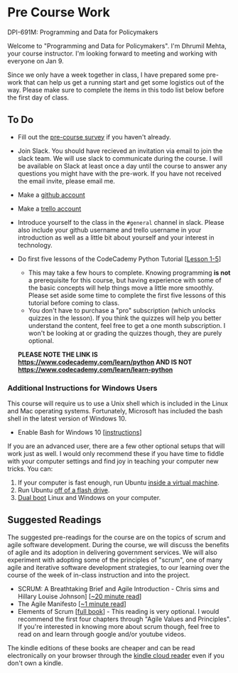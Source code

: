 # Pre Course Work

DPI-691M: Programming and Data for Policymakers

Welcome to "Programming and Data for Policymakers". I'm Dhrumil Mehta, your course instructor. I'm looking forward to meeting and working with everyone on Jan 9.

Since we only have a week together in class, I have prepared some pre-work that can help us get a running start and get some logistics out of the way. Please make sure to complete the items in this todo list below before the first day of class. 


## To Do

* Fill out the [pre-course survey](https://docs.google.com/forms/d/1n1u1kcrMo-KX-W4i28TuLH1YScSlVAeXENLjDASsjPM/edit?usp=drive_web) if you haven't already.
* Join Slack. You should have recieved an invitation via email to join the slack team. We will use slack to communicate during the course. I will be available on Slack at least once a day until the course to answer any questions you might have with the pre-work. If you have not received the email invite, please email me.
* Make a [github account](https://github.com/join)
* Make a [trello account](https://trello.com/invite/hkstech/68e9ac67073bcad9ad75137048ab3b2b)
* Introduce yourself to the class in the `#general` channel in slack. Please also include your github username and trello username in your introduction as well as a little bit about yourself and your interest in technology.
* Do first five lessons of the CodeCademy Python Tutorial [[Lesson 1-5](https://www.codecademy.com/learn/python)]
	- This may take a few hours to complete. Knowing programming **is not** a prerequisite for this course, but having experience with some of the basic concepts will help things move a little more smoothly. Please set aside some time to complete the first five lessons of this tutorial before coming to class.
	- You don't have to purchase a "pro" subscription (which unlocks quizzes in the lesson). If you think the quizzes will help you better understand the content, feel free to get a one month subscription. I won't be looking at or grading the quizzes though, they are purely optional.

	**PLEASE NOTE THE LINK IS https://www.codecademy.com/learn/python AND IS NOT https://www.codecademy.com/learn/learn-python**

### Additional  Instructions for Windows Users

This course will require us to use a Unix shell which is included in the Linux and Mac operating systems. Fortunately, Microsoft has included the bash shell in the latest version of Windows 10.

* Enable Bash for Windows 10 [[instructions](http://www.windowscentral.com/how-install-bash-shell-command-line-windows-10)]

If you are an advanced user, there are a few other optional setups that will work just as well. I would only recommend these if you have time to fiddle with your computer settings and find joy in teaching your computer new tricks. You can:

1. If your computer is fast enough, run Ubuntu [inside a virtual machine](http://www.psychocats.net/ubuntu/virtualbox).
2. Run Ubuntu [off of a flash drive](https://unetbootin.github.io/).
3. [Dual boot](https://help.ubuntu.com/community/WindowsDualBoot) Linux and Windows on your computer.

## Suggested Readings
The suggested pre-readings for the course are on the topics of scrum and agile software development. During the course, we will discuss the benefits of agile and its adoption in delivering government services. We will also experiment with adopting some of the principles of "scrum", one of many agile and iterative software development strategies, to our learning over the course of the week of in-class instruction and into the project.

* SCRUM: A Breathtaking Brief and Agile Introduction - Chris sims and Hillary Louise Johnson] [[~20 minute read](https://www.amazon.com/Scrum-Breathtakingly-Brief-Agile-Introduction/dp/193796504X)]
* The Agile Manifesto [[~1 minute read](http://agilemanifesto.org/)]
* Elements of Scrum [[full book](https://www.amazon.com/gp/product/B004O0U74Q/ref=oh_aui_d_detailpage_o00_?ie=UTF8&psc=1)]	- This reading is very optional. I would recommend the first four chapters through "Agile Values and Principles". If you're interested in knowing more about scrum though, feel free to read on and learn through google and/or youtube videos.

The kindle editions of these books are cheaper and can be read electronically on your browser through the [kindle cloud reader](https://read.amazon.com/) even if you don't own a kindle.

